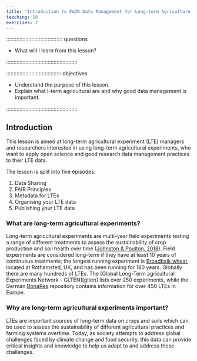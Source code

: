 ```yaml
---
title: "Introduction to FAIR Data Management for Long-term Agriculture Experiments"
teaching: 10
exercises: 2
---
```


:::::::::::::::::::::::::::::::::::::: questions 

- What will I learn from this lesson?

::::::::::::::::::::::::::::::::::::::::::::::::

::::::::::::::::::::::::::::::::::::: objectives

- Understand the purpose of this lesson.
- Explain what l-term agricultural are and why good data management is important. 

::::::::::::::::::::::::::::::::::::::::::::::::

## Introduction

This lesson is aimed at long-term agricultural experiment (LTE) managers and researchers interested in using long-term agricultural experiments, who want to apply open science and good research data management practices to their LTE data.

The lesson is split into five episodes:

1. Data Sharing
2. FAIR Principles
3. Metadata for LTEs
4. Organising your LTE data
5. Publishing your LTE data

### What are long-term agricultural experiments?
Long-term agricultural experiments are multi-year field experiments testing a range of different treatments to assess the sustainability of crop production and soil health over time ([Johnston & Poulton, 2018](https://doi.org/10.1111/ejss.12521)). Field experiments are considered long-term if they have at least 10 years of continuous treatments; the longest running experiment is [Broadbalk wheat](https://www.era.rothamsted.ac.uk/experiment/rbk1), located at Rothamsted, UK, and has been running for 180 years. Globally there are many hundreds of LTEs. The [Global Long-Term agricultural Experiments Network - GLTEN][glten] lists over 250 experiments, while the German [BonaRes](https://lte.bonares.de/) repository contains information for over 450 LTEs in Europe. 

### Why are long-term agricultural experiments important?
LTEs are important sources of long-term data on crops and soils which can be used to assess the sustainability of different agricultural practices and farming systems overtime. Today, as society attempts to address global challenges faced by climate change and food security, this data can provide critical insights and knowledge to help us adapt to and address these challenges.
